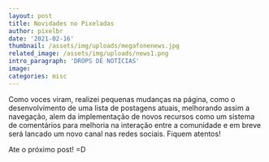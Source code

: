 ```yaml
---
layout: post
title: Novidades no Pixeladas
author: pixelbr
date: '2021-02-16'
thumbnail: /assets/img/uploads/megafonenews.jpg
related_image: /assets/img/uploads/news1.png
intro_paragraph: 'DROPS DE NOTÍCIAS'
image: 
categories: misc
---
```



Como voces viram, realizei pequenas mudanças na página, como o desenvolvimento de uma lista de postagens atuais, 
melhorando assim a navegação, alem da implementação de novos recursos como um sistema de comentários para melhoria na interação entre a comunidade e em breve 
será lancado um novo canal nas redes sociais. Fiquem atentos!

Ate o próximo post! =D

